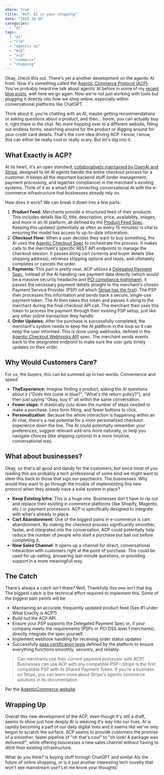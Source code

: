 ```yaml
---
share: true
title: "ACP: AI in your shopping"
date: "2025-10-26" 
categories:
  - "ai"
tags:
  - "ai"
  - "llm"
  - "agentic ai"
  - "mcp"
  - "acp"
  - "commerce"
  - "shopping"
---
```

Okay, check this out. There's yet a another development on the agentic AI front.  Now it's something called the [Agentic Commerce Protocol (ACP)](https://www.agenticcommerce.dev). You've probably heard me talk about agentic AI before in some of my [recent blog posts](https://dccoder.com/2025-10-24-ai-vs-agentic-ai/), well here we go again.  Now we're not just working with tools but plugging it directly into how we shop online, especially within conversational platforms like ChatGPT.

Think about it: you're chatting with an AI, maybe getting recommendations or asking questions about a product, and then... boom, you can actually buy it, right there in the chat. No more hopping over to a different website, filling out endless forms, searching around for the product or digging around for your credit card details. That's the core idea driving ACP.   I know, I know, this can either be really cool or really scary.  But let's dig into it.

## What Exactly is ACP?

At its heart, it's an open standard, [collaboratively maintained by OpenAI and Stripe](https://github.com/agentic-commerce-protocol), designed to let AI agents handle the entire checkout process for a customer. It keeps all the important backend stuff (order management, payment processing, and legal/tax compliance) in the merchant's existing systems. Think of it as a smart API connecting conversational AI with the e-commerce infrastructure that businesses already rely on.

How does it work? We can break it down into a few parts:

1.  **Product Feed:** Merchants provide a structured feed of their products. This includes details like ID, title, description, price, availability, images, and more in an AI platform, all defined by the [Product Feed Spec](https://developers.openai.com/commerce/specs/feed). Keeping this updated (potentially as often as every 15 minutes) is vital to ensuring the model has access to up-to-date information.
2.  **Checkout Flow:** When a user decides they want to buy something, the AI uses the [Agentic Checkout Spec](https://developers.openai.com/commerce/specs/checkout) to orchestrate the process. It makes calls to the merchant's specific REST API endpoints to manage the checkout session. It passes along cart contents and buyer details (like shipping address), retrieves shipping options and taxes, and ultimately completes or cancels the order. 
3.  **Payments:** This part is pretty neat. ACP utilizes a [Delegated Payment Spec](https://developers.openai.com/commerce/specs/payment). Instead of the AI handling raw payment data directly (which would be a massive security headache and [PCI compliance nightmare](https://www.pcisecuritystandards.org/standards/)), it passes the necessary payment details straight to the merchant's chosen Payment Service Provider (PSP) (of which [Stripe has the first](https://docs.stripe.com/agentic-commerce)).  The PSP then processes this information and sends back a secure, single-use payment token. The AI then takes this token and passes it along to the merchant during the final checkout API call. The merchant then uses this token to process the payment through their existing PSP setup, just like any other online transaction they handle. 
4.  **Order Updates:** After the purchase is successfully completed, the merchant's system needs to keep the AI platform in the loop so it can keep the user informed. This is done using webhooks, defined in the [Agentic Checkout Webhooks API](https://github.com/agentic-commerce-protocol/agentic-commerce-protocol/blob/main/rfcs/rfc.agentic_checkout.md#23-webhooks-separate-spec) spec. The merchant sends events back to the designated endpoint to make sure the user gets timely updates on their order.

## Why Would Customers Care?

For us, the buyers, this can be summed up in two words: Convenience and speed

* **TheExperience:** Imagine finding a product, asking the AI questions about it ("Does this come in blue?", "What's the return policy?"), and then just saying "Okay, buy it" all within the same conversation. 
* **Fewer steps:** It drastically cuts down the number of steps needed to make a purchase. Less form filling, and fewer buttons to click.
* **Personalization:** Because the whole interaction is happening within an AI chat, there's a real potential for a more personalized checkout experience down the line. The AI could potentially remember your preferences, suggest relevant add-ons more naturally, or help you navigate choices (like shipping options) in a more intuitive, conversational way.


## What about businesses?

Okay, so that's all good and dandy for the customers, but since most of you reading this are probably a tech professional of some kind we might want to steer this back to those that sign our paychecks: The businesses.   Why would they want to go through the trouble of implementing this new protocol when they already have a solid system in place?

* **Keep Existing Infra:** This is a huge one. Businesses don't have to rip out and replace their existing e-commerce platforms (like Shopify, Magento, etc.) or payment processors. ACP is specifically designed to integrate with what's already in place.
* **Cart Abandonment:** One of the biggest pains in e-commerce is cart abandonment. By making the checkout process significantly smoother, faster, and integrated into the conversation, ACP could potentially help reduce the number of people who start a purchase but bail out before completing it.
* **New Sales Channel:** It opens up a channel for direct, conversational interaction with customers right at the point of purchase. This could be used for up-selling, answering last-minute questions, or providing support in a more meaningfull way.


## The Catch

There's always a catch isn't there?   Well, Thankfully this one isn't that big.   The biggest catch is the technical effort required to implement this.  Some of the biggest pain points will be:

* Maintaining an accurate, frequently updated product feed (See #1 under What Exactly is ACP?)
* Build out the ACP API.
* Ensure your PSP supports the Delegated Payment Spec or, if your company meets the requirements (PSPs or PCI DSS level 1 merchants), directly integrate the spec yourself.
* Implement webhook handling for receiving order status updates
* Successfully [pass certification tests](https://developers.openai.com/commerce/guides/production) defined by the platform to ensure everything functions smoothly, securely, and reliably.

> Can merchants use their current payment processor with ACP?
> Businesses can use ACP with any compatible PSP—Stripe is the first compatible PSP with its Shared Payment Token. If you're a business on Stripe, you can learn more about Stripe's agentic commerce solutions in its documentation.

Per the [AgenticCommerce website](https://www.agenticcommerce.dev)

## Wrapping Up

Overall this new development of the ACP, even though it's still a draft, seems to show just how deeply AI is weaving it's way into our lives.   AI is rapidly becoming a part of our daily digital lives and it seems like we've only begun to scratch the surface.  ACP seems to provide customers the promise of a smoother, faster pipeline of "oh that's cool" to "oh look! A package was delivered!", while offering businesses a new sales channel without having to ditch their existing infrastructure.

What do you think? Is buying stuff through ChatGPT and similar AIs the future of online shopping, or is it just another interesting tech novelty that won't see mainstream use? Let me know your thoughts!